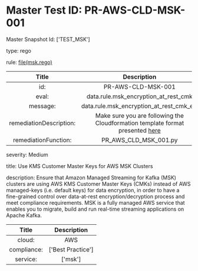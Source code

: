 



# Master Test ID: PR-AWS-CLD-MSK-001


Master Snapshot Id: ['TEST_MSK']

type: rego

rule: [file(msk.rego)]  
  
  
  
  

|Title|Description|
| :---: | :---: |
|id: |PR-AWS-CLD-MSK-001|
|eval: |data.rule.msk_encryption_at_rest_cmk|
|message: |data.rule.msk_encryption_at_rest_cmk_err|
|remediationDescription: |Make sure you are following the Cloudformation template format presented <a href='https://docs.aws.amazon.com/AWSCloudFormation/latest/UserGuide/aws-resource-msk-cluster.html#cfn-msk-cluster-encryptioninfo' target='_blank'>here</a>|
|remediationFunction: |PR_AWS_CLD_MSK_001.py|


severity: Medium

title: Use KMS Customer Master Keys for AWS MSK Clusters

description: Ensure that Amazon Managed Streaming for Kafka (MSK) clusters are using AWS KMS Customer Master Keys (CMKs) instead of AWS managed-keys (i.e. default keys) for data encryption, in order to have a fine-grained control over data-at-rest encryption/decryption process and meet compliance requirements. MSK is a fully managed AWS service that enables you to migrate, build and run real-time streaming applications on Apache Kafka.  
  
  

|Title|Description|
| :---: | :---: |
|cloud: |AWS|
|compliance: |['Best Practice']|
|service: |['msk']|



[file(msk.rego)]: https://github.com/prancer-io/prancer-compliance-test/tree/master/aws/cloud/msk.rego
